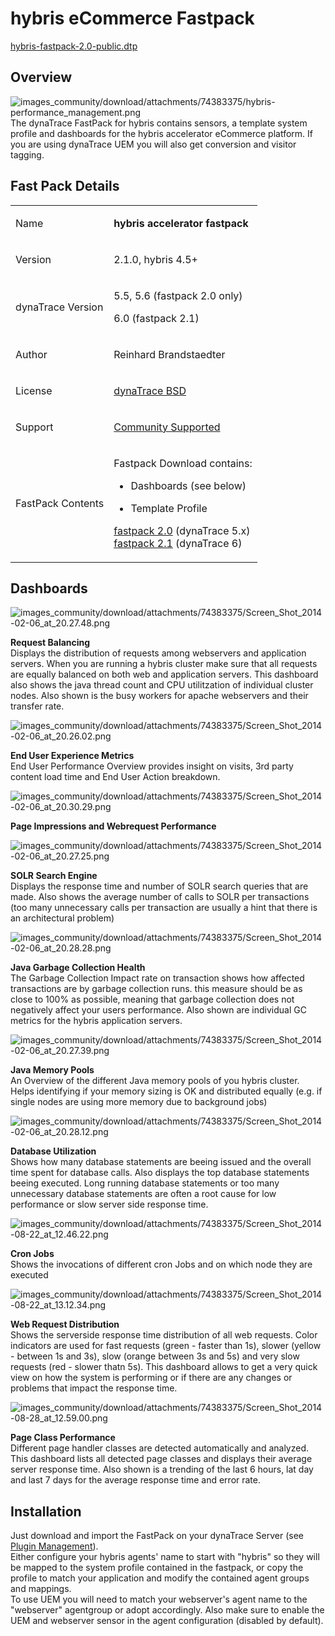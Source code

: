 <html xmlns="http://www.w3.org/1999/xhtml">
<head>
    <title>hybris eCommerce Fastpack</title>
    <meta http-equiv="Content-Type" content="text/html; charset=UTF-8"/>
    <meta http-equiv="X-UA-Compatible" content="IE=EmulateIE8" />
    <meta content="Scroll Wiki Publisher" name="generator"/>
    <link type="text/css" rel="stylesheet" href="css/blueprint/liquid.css" media="screen, projection"/>
    <link type="text/css" rel="stylesheet" href="css/blueprint/print.css" media="print"/>
    <link type="text/css" rel="stylesheet" href="css/content-style.css" media="screen, projection, print"/>
    <link type="text/css" rel="stylesheet" href="css/screen.css" media="screen, projection"/>
    <link type="text/css" rel="stylesheet" href="css/print.css" media="print"/>
</head>
<body>
                <h1>hybris eCommerce Fastpack</h1>
    <p>
<a href="attachments_156631071_4_hybris-fastpack-2.0-public.dtp">hybris-fastpack-2.0-public.dtp</a>    </p>
    <div class="section-2"  id="74383375_hybriseCommerceFastpack-Overview"  >
        <h2>Overview</h2>
    <p>
            <img src="images_community/download/attachments/74383375/hybris-performance_management.png" alt="images_community/download/attachments/74383375/hybris-performance_management.png" class="confluence-embedded-image" />
        The dynaTrace FastPack for hybris contains sensors, a template system profile and dashboards for the hybris accelerator eCommerce platform. If you are using dynaTrace UEM you will also get conversion and visitor tagging.    </p>
    </div>
    <div class="section-2"  id="74383375_hybriseCommerceFastpack-FastPackDetails"  >
        <h2>Fast Pack Details</h2>
    <div class="tablewrap">
        <table>
<thead class=" "></thead><tfoot class=" "></tfoot><tbody class=" ">    <tr>
            <td rowspan="1" colspan="1">
        <p>
Name    </p>
            </td>
                <td rowspan="1" colspan="1">
        <p>
<strong class=" ">hybris accelerator fastpack</strong>    </p>
            </td>
        </tr>
    <tr>
            <td rowspan="1" colspan="1">
        <p>
Version    </p>
            </td>
                <td rowspan="1" colspan="1">
        <p>
2.1.0, hybris 4.5+    </p>
            </td>
        </tr>
    <tr>
            <td rowspan="1" colspan="1">
        <p>
dynaTrace Version    </p>
            </td>
                <td rowspan="1" colspan="1">
        <p>
5.5, 5.6 (fastpack 2.0 only)    </p>
    <p>
6.0 (fastpack 2.1)    </p>
            </td>
        </tr>
    <tr>
            <td rowspan="1" colspan="1">
        <p>
Author    </p>
            </td>
                <td rowspan="1" colspan="1">
        <p>
Reinhard Brandstaedter    </p>
            </td>
        </tr>
    <tr>
            <td rowspan="1" colspan="1">
        <p>
License    </p>
            </td>
                <td rowspan="1" colspan="1">
        <p>
<a href="attachments_5275722_2_dynaTraceBSD.txt">dynaTrace BSD</a>    </p>
            </td>
        </tr>
    <tr>
            <td rowspan="1" colspan="1">
        <p>
Support    </p>
            </td>
                <td rowspan="1" colspan="1">
        <p>
<a href="https://community/display/DL/Support+Levels#SupportLevels-Community">Community Supported </a>    </p>
            </td>
        </tr>
    <tr>
            <td rowspan="1" colspan="1">
        <p>
FastPack Contents    </p>
            </td>
                <td rowspan="1" colspan="1">
        <p>
Fastpack Download contains:    </p>
<ul class=" "><li class=" ">    <p>
Dashboards (see below)    </p>
</li><li class=" ">    <p>
Template Profile    </p>
</li></ul>    <p>
<a href="attachments_156631071_4_hybris-fastpack-2.0-public.dtp">fastpack 2.0</a> (dynaTrace 5.x)<br/><a href="attachments_174754271_4_hybris-fastpack-2.1.dtp">fastpack 2.1</a> (dynaTrace 6)    </p>
            </td>
        </tr>
</tbody>        </table>
            </div>
    </div>
    <div class="section-2"  id="74383375_hybriseCommerceFastpack-Dashboards"  >
        <h2>Dashboards</h2>
    <p>
            <img src="images_community/download/attachments/74383375/Screen_Shot_2014-02-06_at_20.27.48.png" alt="images_community/download/attachments/74383375/Screen_Shot_2014-02-06_at_20.27.48.png" class="" />
            </p>
    <p>
<strong class=" ">Request Balancing</strong><br/>Displays the distribution of requests among webservers and application servers. When you are running a hybris cluster make sure that all requests are equally balanced on both web and application servers. This dashboard also shows the java thread count and CPU utilitzation of individual cluster nodes. Also shown is the busy workers for apache webservers and their transfer rate.    </p>
    <p>
            <img src="images_community/download/attachments/74383375/Screen_Shot_2014-02-06_at_20.26.02.png" alt="images_community/download/attachments/74383375/Screen_Shot_2014-02-06_at_20.26.02.png" class="" />
            </p>
    <p>
<strong class=" ">End User Experience Metrics</strong><br/>End User Performance Overview provides insight on visits, 3rd party content load time and End User Action breakdown.    </p>
    <p>
            <img src="images_community/download/attachments/74383375/Screen_Shot_2014-02-06_at_20.30.29.png" alt="images_community/download/attachments/74383375/Screen_Shot_2014-02-06_at_20.30.29.png" class="" />
            </p>
    <p>
<strong class=" ">Page Impressions and Webrequest Performance</strong>    </p>
    <p>
            <img src="images_community/download/attachments/74383375/Screen_Shot_2014-02-06_at_20.27.25.png" alt="images_community/download/attachments/74383375/Screen_Shot_2014-02-06_at_20.27.25.png" class="" />
            </p>
    <p>
<strong class=" ">SOLR Search Engine</strong><br/>Displays the response time and number of SOLR search queries that are made. Also shows the average number of calls to SOLR per transactions (too many unnecessary calls per transaction are usually a hint that there is an architectural problem)    </p>
    <p>
            <img src="images_community/download/attachments/74383375/Screen_Shot_2014-02-06_at_20.28.28.png" alt="images_community/download/attachments/74383375/Screen_Shot_2014-02-06_at_20.28.28.png" class="" />
            </p>
    <p>
<strong class=" ">Java Garbage Collection Health</strong><br/>The Garbage Collection Impact rate on transaction shows how affected transactions are by garbage collection runs. this measure should be as close to 100% as possible, meaning that garbage collection does not negatively affect your users performance. Also shown are individual GC metrics for the hybris application servers.    </p>
    <p>
            <img src="images_community/download/attachments/74383375/Screen_Shot_2014-02-06_at_20.27.39.png" alt="images_community/download/attachments/74383375/Screen_Shot_2014-02-06_at_20.27.39.png" class="" />
            </p>
    <p>
<strong class=" ">Java Memory Pools</strong><br/>An Overview of the different Java memory pools of you hybris cluster. Helps identifying if your memory sizing is OK and distributed equally (e.g. if single nodes are using more memory due to background jobs)    </p>
    <p>
            <img src="images_community/download/attachments/74383375/Screen_Shot_2014-02-06_at_20.28.12.png" alt="images_community/download/attachments/74383375/Screen_Shot_2014-02-06_at_20.28.12.png" class="" />
            </p>
    <p>
<strong class=" ">Database Utilization</strong><br/>Shows how many database statements are beeing issued and the overall time spent for database calls. Also displays the top database statements beeing executed. Long running database statements or too many unnecessary database statements are often a root cause for low performance or slow server side response time.    </p>
    <p>
            <img src="images_community/download/attachments/74383375/Screen_Shot_2014-08-22_at_12.46.22.png" alt="images_community/download/attachments/74383375/Screen_Shot_2014-08-22_at_12.46.22.png" class="" />
            </p>
    <p>
<strong class=" ">Cron Jobs</strong><br/>Shows the invocations of different cron Jobs and on which node they are executed    </p>
    <p>
            <img src="images_community/download/attachments/74383375/Screen_Shot_2014-08-22_at_13.12.34.png" alt="images_community/download/attachments/74383375/Screen_Shot_2014-08-22_at_13.12.34.png" class="" />
            </p>
    <p>
<strong class=" ">Web Request Distribution</strong><br/>Shows the serverside response time distribution of all web requests. Color indicators are used for fast requests (green - faster than 1s), slower (yellow - between 1s and 3s), slow (orange between 3s and 5s) and very slow requests (red - slower thatn 5s). This dashboard allows to get a very quick view on how the system is performing or if there are any changes or problems that impact the response time.    </p>
    <p>
            <img src="images_community/download/attachments/74383375/Screen_Shot_2014-08-28_at_12.59.00.png" alt="images_community/download/attachments/74383375/Screen_Shot_2014-08-28_at_12.59.00.png" class="" />
            </p>
    <p>
<strong class=" ">Page Class Performance</strong><br/>Different page handler classes are detected automatically and analyzed. This dashboard lists all detected page classes and displays their average server response time. Also shown is a trending of the last 6 hours, lat day and last 7 days for the average response time and error rate.    </p>
    </div>
    <div class="section-2"  id="74383375_hybriseCommerceFastpack-Installation"  >
        <h2>Installation</h2>
    <p>
Just download and import the FastPack on your dynaTrace Server (see <a href="https://community/display/DOCDT40/Plugin+Management">Plugin Management</a>).<br/>Either configure your hybris agents' name to start with &quot;hybris&quot; so they will be mapped to the system profile contained in the fastpack, or copy the profile to match your application and modify the contained agent groups and mappings.<br/>To use UEM you will need to match your webserver's agent name to the &quot;webserver&quot; agentgroup or adopt accordingly. Also make sure to enable the UEM and webserver sensor in the agent configuration (disabled by default).    </p>
    </div>
            </div>
        </div>
        <div class="footer">
        </div>
    </div>
</body>
</html>
